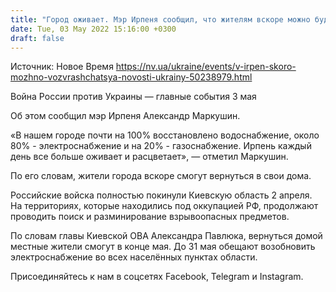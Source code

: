 ```yaml
---
title: "Город оживает. Мэр Ирпеня сообщил, что жителям вскоре можно будет вернуться"
date: Tue, 03 May 2022 15:16:00 +0300
draft: false
---
```

Источник: Новое Время https://nv.ua/ukraine/events/v-irpen-skoro-mozhno-vozvrashchatsya-novosti-ukrainy-50238979.html


Война России против Украины — главные события 3 мая

 Об этом сообщил мэр Ирпеня Александр Маркушин.

«В нашем городе почти на 100% восстановлено водоснабжение, около 80% - электроснабжение и на 20% - газоснабжение. Ирпень каждый день все больше оживает и расцветает», — отметил Маркушин.

По его словам, жители города вскоре смогут вернуться в свои дома.

Российские войска полностью покинули Киевскую область 2 апреля. На территориях, которые находились под оккупацией РФ, продолжают проводить поиск и разминирование взрывоопасных предметов.

По словам главы Киевской ОВА Александра Павлюка, вернуться домой местные жители смогут в конце мая. До 31 мая обещают возобновить электроснабжение во всех населённых пунктах области.

Присоединяйтесь к нам в соцсетях Facebook, Telegram и Instagram.
